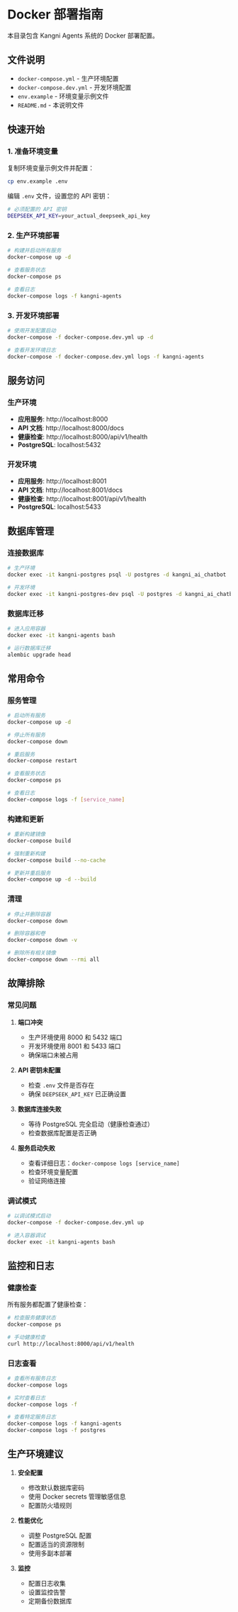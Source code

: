 # Docker 部署指南

本目录包含 Kangni Agents 系统的 Docker 部署配置。

## 文件说明

- `docker-compose.yml` - 生产环境配置
- `docker-compose.dev.yml` - 开发环境配置
- `env.example` - 环境变量示例文件
- `README.md` - 本说明文件

## 快速开始

### 1. 准备环境变量

复制环境变量示例文件并配置：

```bash
cp env.example .env
```

编辑 `.env` 文件，设置您的 API 密钥：

```bash
# 必须配置的 API 密钥
DEEPSEEK_API_KEY=your_actual_deepseek_api_key
```

### 2. 生产环境部署

```bash
# 构建并启动所有服务
docker-compose up -d

# 查看服务状态
docker-compose ps

# 查看日志
docker-compose logs -f kangni-agents
```

### 3. 开发环境部署

```bash
# 使用开发配置启动
docker-compose -f docker-compose.dev.yml up -d

# 查看开发环境日志
docker-compose -f docker-compose.dev.yml logs -f kangni-agents
```

## 服务访问

### 生产环境
- **应用服务**: http://localhost:8000
- **API 文档**: http://localhost:8000/docs
- **健康检查**: http://localhost:8000/api/v1/health
- **PostgreSQL**: localhost:5432

### 开发环境
- **应用服务**: http://localhost:8001
- **API 文档**: http://localhost:8001/docs
- **健康检查**: http://localhost:8001/api/v1/health
- **PostgreSQL**: localhost:5433

## 数据库管理

### 连接数据库

```bash
# 生产环境
docker exec -it kangni-postgres psql -U postgres -d kangni_ai_chatbot

# 开发环境
docker exec -it kangni-postgres-dev psql -U postgres -d kangni_ai_chatbot_dev
```

### 数据库迁移

```bash
# 进入应用容器
docker exec -it kangni-agents bash

# 运行数据库迁移
alembic upgrade head
```

## 常用命令

### 服务管理

```bash
# 启动所有服务
docker-compose up -d

# 停止所有服务
docker-compose down

# 重启服务
docker-compose restart

# 查看服务状态
docker-compose ps

# 查看日志
docker-compose logs -f [service_name]
```

### 构建和更新

```bash
# 重新构建镜像
docker-compose build

# 强制重新构建
docker-compose build --no-cache

# 更新并重启服务
docker-compose up -d --build
```

### 清理

```bash
# 停止并删除容器
docker-compose down

# 删除容器和卷
docker-compose down -v

# 删除所有相关镜像
docker-compose down --rmi all
```

## 故障排除

### 常见问题

1. **端口冲突**
   - 生产环境使用 8000 和 5432 端口
   - 开发环境使用 8001 和 5433 端口
   - 确保端口未被占用

2. **API 密钥未配置**
   - 检查 `.env` 文件是否存在
   - 确保 `DEEPSEEK_API_KEY` 已正确设置

3. **数据库连接失败**
   - 等待 PostgreSQL 完全启动（健康检查通过）
   - 检查数据库配置是否正确

4. **服务启动失败**
   - 查看详细日志：`docker-compose logs [service_name]`
   - 检查环境变量配置
   - 验证网络连接

### 调试模式

```bash
# 以调试模式启动
docker-compose -f docker-compose.dev.yml up

# 进入容器调试
docker exec -it kangni-agents bash
```

## 监控和日志

### 健康检查

所有服务都配置了健康检查：

```bash
# 检查服务健康状态
docker-compose ps

# 手动健康检查
curl http://localhost:8000/api/v1/health
```

### 日志查看

```bash
# 查看所有服务日志
docker-compose logs

# 实时查看日志
docker-compose logs -f

# 查看特定服务日志
docker-compose logs -f kangni-agents
docker-compose logs -f postgres
```

## 生产环境建议

1. **安全配置**
   - 修改默认数据库密码
   - 使用 Docker secrets 管理敏感信息
   - 配置防火墙规则

2. **性能优化**
   - 调整 PostgreSQL 配置
   - 配置适当的资源限制
   - 使用多副本部署

3. **监控**
   - 配置日志收集
   - 设置监控告警
   - 定期备份数据库
